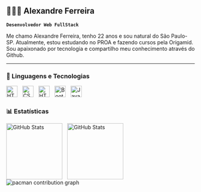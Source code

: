 ##  ​👨🏾‍💻​ Alexandre Ferreira 

**`Desenvolvedor Web FullStack`**

Me chamo Alexandre Ferreira, tenho 22 anos e sou natural do São Paulo-SP. Atualmente, estou estudando no PROA e fazendo cursos pela Origamid. Sou apaixonado por tecnologia e compartilho meu conhecimento através do Github. 


---

### 🤖 Linguagens e Tecnologias


<img 
    align="left" 
    alt="HTML"
    title="HTML" 
    width="30px" 
    style="padding-right: 10px;" 
    src="https://cdn.jsdelivr.net/gh/devicons/devicon@latest/icons/html5/html5-original.svg" 
/>
<img 
    align="left" 
    alt="CSS" 
    title="CSS"
    width="30px" 
    style="padding-right: 10px;" 
    src="https://cdn.jsdelivr.net/gh/devicons/devicon@latest/icons/css3/css3-original.svg" 
/>

<img 
    align="left" 
    alt="HTML"
    title="HTML" 
    width="30px" 
    style="padding-right: 10px;" 
    src="https://cdn.jsdelivr.net/gh/devicons/devicon@latest/icons/javascript/javascript-original.svg" 
    />

<img 
    align="left" 
    alt="Bootstrap" 
    title="Bootstrap"
    width="30px" 
    style="padding-right: 10px;" 
    src="https://cdn.jsdelivr.net/gh/devicons/devicon@latest/icons/bootstrap/bootstrap-original.svg" 
/>


<img 
    align="left" 
    alt="JavaScript" 
    title="JavaScript"
    width="30px" 
    style="padding-right: 10px;" 
    src="https://cdn.jsdelivr.net/gh/devicons/devicon@latest/icons/mysql/mysql-original-wordmark.svg" 
/>







<br/>
<br/>



### 📊 Estatísticas


  <img 
    align="left" 
    alt="GitHub Stats" 
    height="150" 
    style="padding-right: 10px;" 
    src="https://github-readme-stats.vercel.app/api?username=Dev-Alexandre-Ferreira&show_icons=true&theme=tokyonight&include_all_commits=true&locale=pt-br" 
  />


<img 
      align="left" 
      alt="GitHub Stats" 
      height="150" 
      style="padding-right: 10px;" 
      src="https://github-readme-stats.vercel.app/api/top-langs/?username=Dev-Alexandre-Ferreira&theme=tokyonight&layout=compact&custom_title=Tecnologias&langs_count=7" 
  />


<picture>
  <source media="(prefers-color-scheme: dark)" srcset="https://raw.githubusercontent.com/Dev-Alexandre-Ferreira/Dev-Alexandre-Ferreira/output/pacman-contribution-graph-dark.svg">
  <source media="(prefers-color-scheme: light)" srcset="https://raw.githubusercontent.com/Dev-Alexandre-Ferreira/Dev-Alexandre-Ferreira/output/pacman-contribution-graph.svg">
  <img alt="pacman contribution graph" src="https://raw.githubusercontent.com/Dev-Alexandre-Ferreira/Dev-Alexandre-Ferreira/output/pacman-contribution-graph.svg">
</picture>





